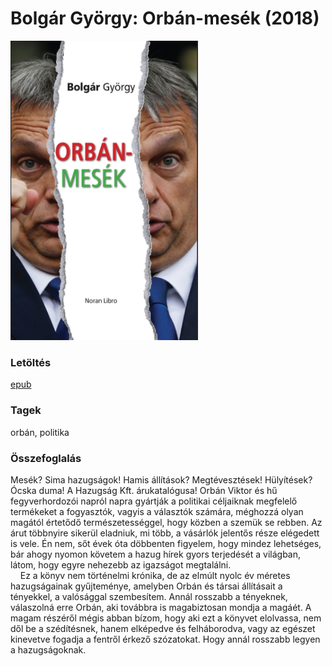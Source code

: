 # <a name="id_1647">Bolgár György: Orbán-mesék (2018)</a>
<img src="https://github.com/BercziSandor/calibre_lib/raw/main/Bolgar%20Gyorgy/Orban-mesek%20%281647%29/cover.jpg" alt="cover" width="300"/>

### Letöltés
[epub](https://github.com/BercziSandor/calibre_lib/raw/main/Bolgar%20Gyorgy/Orban-mesek%20%281647%29/Orban-mesek%20-%20Bolgar%20Gyorgy.epub)

### Tagek
orbán, politika

### Összefoglalás
<div>
<p>Mesék? ​Sima hazugságok! Hamis állítások? Megtévesztések! Hülyítések? Ócska duma! A Hazugság Kft. árukatalógusa! Orbán Viktor és hű fegyverhordozói napról napra gyártják a politikai céljaiknak megfelelő termékeket a fogyasztók, vagyis a választók számára, méghozzá olyan magától értetődő természetességgel, hogy közben a szemük se rebben. Az árut többnyire sikerül eladniuk, mi több, a vásárlók jelentős része elégedett is vele. Én nem, sőt évek óta döbbenten figyelem, hogy mindez lehetséges, bár ahogy nyomon követem a hazug hírek gyors terjedését a világban, látom, hogy egyre nehezebb az igazságot megtalálni.<br>    Ez a könyv nem történelmi krónika, de az elmúlt nyolc év méretes hazugságainak gyűjteménye, amelyben Orbán és társai állításait a tényekkel, a valósággal szembesítem. Annál rosszabb a tényeknek, válaszolná erre Orbán, aki továbbra is magabiztosan mondja a magáét. A magam részéről mégis abban bízom, hogy aki ezt a könyvet elolvassa, nem dől be a szédítésnek, hanem elképedve és felháborodva, vagy az egészet kinevetve fogadja a fentről érkező szózatokat. Hogy annál rosszabb legyen a hazugságoknak.</p></div>


